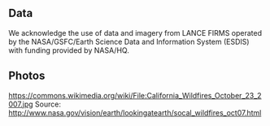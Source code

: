 
## Data ##

We acknowledge the use of data and imagery from LANCE FIRMS operated by the NASA/GSFC/Earth Science Data and Information System (ESDIS) with funding provided by NASA/HQ.

## Photos ##

https://commons.wikimedia.org/wiki/File:California_Wildfires_October_23_2007.jpg
Source: http://www.nasa.gov/vision/earth/lookingatearth/socal_wildfires_oct07.html
